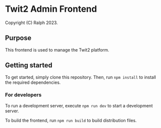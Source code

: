 # Twit2 Admin Frontend

Copyright (C) Ralph 2023.

## Purpose

This frontend is used to manage the Twit2 platform.

## Getting started

To get started, simply clone this repository. Then, run `npm install` to install the required dependencies.

### For developers

To run a development server, execute `npm run dev` to start a development server.

To build the frontend, run `npm run build` to build distribution files.
